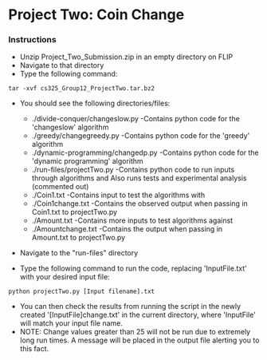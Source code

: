 Project Two: Coin Change
===

### Instructions

* Unzip Project_Two_Submission.zip in an empty directory on FLIP  
* Navigate to that directory
* Type the following command:

```
tar -xvf cs325_Group12_ProjectTwo.tar.bz2
```

* You should see the following directories/files:

  * ./divide-conquer/changeslow.py   -Contains python code for the 'changeslow' algorithm
  * ./greedy/changegreedy.py  -Contains python code for the 'greedy' algorithm
  * ./dynamic-programming/changedp.py   -Contains python code for the 'dynamic programming' algorithm
  * ./run-files/projectTwo.py   -Contains python code to run inputs through algorithms and Also runs tests and experimental analysis (commented out)
  * ./Coin1.txt   -Contains input to test the algorithms with
  * ./Coin1change.txt   -Contains the observed output when passing in Coin1.txt to projectTwo.py
  * ./Amount.txt  -Contains more inputs to test algorithms against
  * ./Amountchange.txt  -Contains the output when passing in Amount.txt to projectTwo.py
* Navigate to the "run-files" directory
* Type the following command to run the code, replacing 'InputFile.txt' with your desired input file: 

```
python projectTwo.py [Input filename].txt
```
* You can then check the results from running the script in the newly created '[InputFile]change.txt' in the current directory, where 'InputFile' will match your input file name.
* NOTE: Change values greater than 25 will not be run due to extremely long run times. A message will be placed in the output file alerting you to this fact.
